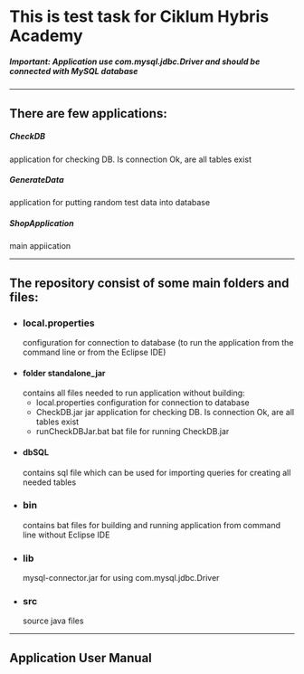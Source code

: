# This is test task for Ciklum Hybris Academy
##### *Important: Application use com.mysql.jdbc.Driver and should be connected with MySQL database*
____
## There are few applications:
##### *CheckDB* 
application for checking DB. Is connection Ok, are all tables exist
##### *GenerateData*
application for putting random test data into database
##### *ShopApplication*
main appiication
____
## The repository consist of some main folders and files:
+ ### local.properties
    configuration for connection to database (to run the application from the command line or from the Eclipse IDE)
+ #### folder standalone_jar 
    contains all files needed to run application without building:
    - local.properties
        configuration for connection to database
    - CheckDB.jar 
        jar application for checking DB. Is connection Ok, are all tables exist
    - runCheckDBJar.bat
        bat file for running CheckDB.jar
+ #### dbSQL 
    contains sql file which can be used for importing queries for creating all needed tables
+ ### bin
    contains bat files for building and running application from command line without Eclipse IDE
+ ### lib
    mysql-connector.jar for using com.mysql.jdbc.Driver 
+ ### src
    source java files
____

## Application User Manual